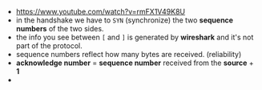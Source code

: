- https://www.youtube.com/watch?v=rmFX1V49K8U
- in the handshake we have to `SYN` (synchronize) the two **sequence numbers** of the two sides.
- the info you see between `[` and `]` is generated by **wireshark** and it's not part of the protocol.
- sequence numbers reflect how many bytes are received. (reliability)
- **acknowledge number** = **sequence number** received from the **source** + **1**
- 